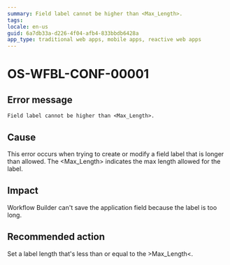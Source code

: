 ```yaml
---
summary: Field label cannot be higher than <Max_Length>.
tags:
locale: en-us
guid: 6a7db33a-d226-4f04-afb4-833bbdb6428a
app_type: traditional web apps, mobile apps, reactive web apps
---
```


# OS-WFBL-CONF-00001

## Error message

`Field label cannot be higher than <Max_Length>.`

## Cause

This error occurs when trying to create or modify a field label that is longer than allowed.
The &lt;Max_Length&gt; indicates the max length allowed for the label.

## Impact

Workflow Builder can't save the application field because the label is too long.

## Recommended action

Set a label length that's less than or equal to the &gt;Max_Length&lt;.
